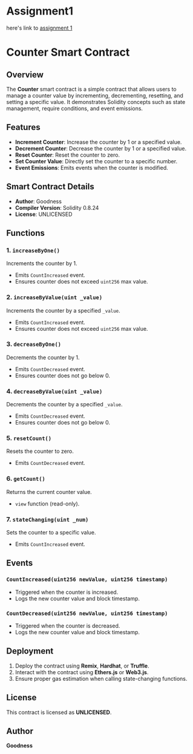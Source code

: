 # Assignment1
here's link to [assignment 1](../contracts/Assignment1/counter.Uka.sol)

# Counter Smart Contract

## Overview
The **Counter** smart contract is a simple contract that allows users to manage a counter value by incrementing, decrementing, resetting, and setting a specific value. It demonstrates Solidity concepts such as state management, require conditions, and event emissions.

## Features
- **Increment Counter**: Increase the counter by 1 or a specified value.
- **Decrement Counter**: Decrease the counter by 1 or a specified value.
- **Reset Counter**: Reset the counter to zero.
- **Set Counter Value**: Directly set the counter to a specific number.
- **Event Emissions**: Emits events when the counter is modified.

## Smart Contract Details
- **Author**: Goodness
- **Compiler Version**: Solidity 0.8.24
- **License**: UNLICENSED

## Functions
### 1. `increaseByOne()`
Increments the counter by 1.
- Emits `CountIncreased` event.
- Ensures counter does not exceed `uint256` max value.

### 2. `increaseByValue(uint _value)`
Increments the counter by a specified `_value`.
- Emits `CountIncreased` event.
- Ensures counter does not exceed `uint256` max value.

### 3. `decreaseByOne()`
Decrements the counter by 1.
- Emits `CountDecreased` event.
- Ensures counter does not go below 0.

### 4. `decreaseByValue(uint _value)`
Decrements the counter by a specified `_value`.
- Emits `CountDecreased` event.
- Ensures counter does not go below 0.

### 5. `resetCount()`
Resets the counter to zero.
- Emits `CountDecreased` event.

### 6. `getCount()`
Returns the current counter value.
- `view` function (read-only).

### 7. `stateChanging(uint _num)`
Sets the counter to a specific value.
- Emits `CountIncreased` event.

## Events
### `CountIncreased(uint256 newValue, uint256 timestamp)`
- Triggered when the counter is increased.
- Logs the new counter value and block timestamp.

### `CountDecreased(uint256 newValue, uint256 timestamp)`
- Triggered when the counter is decreased.
- Logs the new counter value and block timestamp.

## Deployment
1. Deploy the contract using **Remix**, **Hardhat**, or **Truffle**.
2. Interact with the contract using **Ethers.js** or **Web3.js**.
3. Ensure proper gas estimation when calling state-changing functions.

## License
This contract is licensed as **UNLICENSED**.

## Author
**Goodness**
